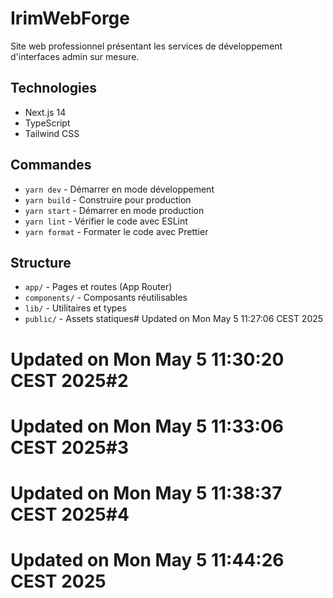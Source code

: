 # IrimWebForge

Site web professionnel présentant les services de développement d'interfaces admin sur mesure.

## Technologies
- Next.js 14
- TypeScript
- Tailwind CSS

## Commandes
- `yarn dev` - Démarrer en mode développement
- `yarn build` - Construire pour production
- `yarn start` - Démarrer en mode production
- `yarn lint` - Vérifier le code avec ESLint
- `yarn format` - Formater le code avec Prettier

## Structure
- `app/` - Pages et routes (App Router)
- `components/` - Composants réutilisables
- `lib/` - Utilitaires et types
- `public/` - Assets statiques# Updated on Mon May  5 11:27:06 CEST 2025
# Updated on Mon May  5 11:30:20 CEST 2025#2
# Updated on Mon May  5 11:33:06 CEST 2025#3
# Updated on Mon May  5 11:38:37 CEST 2025#4
# Updated on Mon May  5 11:44:26 CEST 2025
